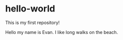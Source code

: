 # hello-world
This is my first repository!

Hello my name is Evan. 
I like long walks on the beach.

